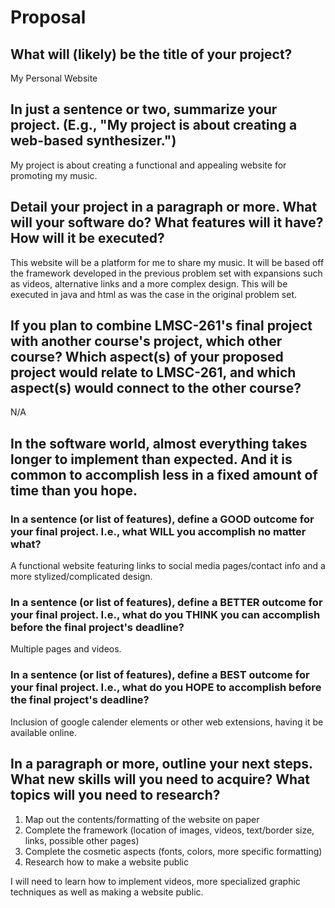 # Proposal

## What will (likely) be the title of your project?
My Personal Website

## In just a sentence or two, summarize your project. (E.g., "My project is about creating a web-based synthesizer.")

My project is about creating a functional and appealing website for promoting my music.

## Detail your project in a paragraph or more. What will your software do? What features will it have? How will it be executed?

This website will be a platform for me to share my music. It will be based off the framework developed in the previous problem set with expansions such as videos, alternative links and a more complex design. This will be executed in java and html as was the case in the original problem set.

## If you plan to combine LMSC-261's final project with another course's project, which other course? Which aspect(s) of your proposed project would relate to LMSC-261, and which aspect(s) would connect to the other course?

N/A

## In the software world, almost everything takes longer to implement than expected. And it is common to accomplish less in a fixed amount of time than you hope.

### In a sentence (or list of features), define a GOOD outcome for your final project. I.e., what **WILL** you accomplish no matter what?

A functional website featuring links to social media pages/contact info and a more stylized/complicated design.

### In a sentence (or list of features), define a BETTER outcome for your final project. I.e., what do you **THINK** you can accomplish before the final project's deadline?

Multiple pages and videos.

### In a sentence (or list of features), define a **BEST** outcome for your final project. I.e., what do you HOPE to accomplish before the final project's deadline?

Inclusion of google calender elements or other web extensions, having it be available online.

## In a paragraph or more, outline your next steps. What new skills will you need to acquire? What topics will you need to research?

1. Map out the contents/formatting of the website on paper
2. Complete the framework (location of images, videos, text/border size, links, possible other pages)
3. Complete the cosmetic aspects (fonts, colors, more specific formatting)
4. Research how to make a website public

I will need to learn how to implement videos, more specialized graphic techniques as well as making a website public.

